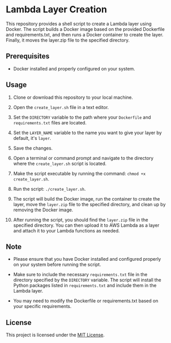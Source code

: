 # Lambda Layer Creation

This repository provides a shell script to create a Lambda layer using Docker. The script builds a Docker image based on the provided Dockerfile and requirements.txt, and then runs a Docker container to create the layer. Finally, it moves the layer.zip file to the specified directory.

## Prerequisites

- Docker installed and properly configured on your system.

## Usage

1. Clone or download this repository to your local machine.

2. Open the `create_layer.sh` file in a text editor.

3. Set the `DIRECTORY` variable to the path where your `Dockerfile` and `requirements.txt` files are located.

4. Set the `LAYER_NAME` variable to the name you want to give your layer by default, it's `layer`.

5. Save the changes.

6. Open a terminal or command prompt and navigate to the directory where the `create_layer.sh` script is located.

7. Make the script executable by running the command: `chmod +x create_layer.sh`.

8. Run the script: `./create_layer.sh`.

9. The script will build the Docker image, run the container to create the layer, move the `layer.zip` file to the specified directory, and clean up by removing the Docker image.

10. After running the script, you should find the `layer.zip` file in the specified directory. You can then upload it to AWS Lambda as a layer and attach it to your Lambda functions as needed.

## Note

- Please ensure that you have Docker installed and configured properly on your system before running the script.

- Make sure to include the necessary `requirements.txt` file in the directory specified by the `DIRECTORY` variable. The script will install the Python packages listed in `requirements.txt` and include them in the Lambda layer.

- You may need to modify the Dockerfile or requirements.txt based on your specific requirements.

## License

This project is licensed under the [MIT License](LICENSE).
